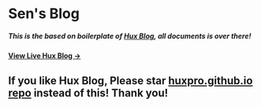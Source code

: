 # Sen's Blog

##### This is the based on boilerplate of [Hux Blog](https://github.com/Huxpro/huxpro.github.io), all documents is over there!

#### [View Live Hux Blog &rarr;](http://huangxuan.me)

## If you like Hux Blog, Please star [huxpro.github.io repo](https://github.com/Huxpro/huxpro.github.io) instead of this! Thank you!
